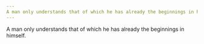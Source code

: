 ```yaml
---
A man only understands that of which he has already the beginnings in himself.
---
```


A man only understands that of which he has already the beginnings in himself.